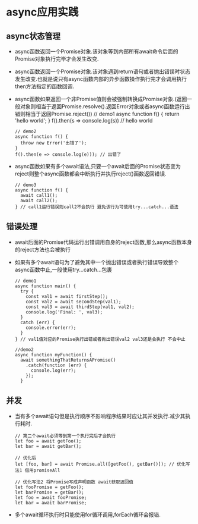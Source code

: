 # async应用实践

## async状态管理

- async函数返回一个Promise对象.该对象等到内部所有await命令后面的Promise对象执行完毕才会发生改变.
- async函数返回一个Promise对象.该对象遇到return语句或者抛出错误时状态发生改变.也就是说只有async函数内部的异步函数操作执行完才会调用执行then方法指定的函数回调.
- async函数如果返回一个非Promise值则会被强制转换成Promise对象.(返回一般对象则相当于返回Promise.resolve().返回Error对象或者async函数运行出错则相当于返回Promise.reject())
      // demo1
      async function f() {
        return 'hello world';
      }
      f().then(s => console.log(s)) // hello world

      // demo2
      async function f() {
        throw new Error('出错了');
      }
      f().then(e => console.log(e))); // 出错了

- async函数如果有多个await语法,只要一个await后面的Promise状态变为reject则整个async函数都会中断执行并执行reject()函数返回错误.

      // demo3
      async function f() {
        await call1();
        await call2();
      } // call1运行错误则call2不会执行 避免该行为可使用try...catch...语法

## 错误处理

- await后面的Promise代码运行出错调用自身的reject函数,那么async函数本身的reject方法也会被执行
- 如果有多个await语句为了避免其中一个抛出错误或者执行错误导致整个async函数中止,一般使用try...catch...包裹

      // demo1
      async function main() {
        try {
          const val1 = await firstStep();
          const val2 = await secondStep(val1);
          const val3 = await thirdStep(val1, val2);
          console.log('Final: ', val3);
        }
        catch (err) {
          console.error(err);
        }
      } // val1值对应的Promise执行出错或者抛出错误val2 val3还是会执行 不会中止
      
      //demo2
      async function myFunction() {
        await somethingThatReturnsAPromise()
          .catch(function (err) {
            console.log(err);
          });
        }

## 并发

- 当有多个await语句但是执行顺序不影响程序结果时应让其并发执行.减少其执行耗时.

      // 第二个await必须等到第一个执行完后才会执行
      let foo = await getFoo();
      let bar = await getBar();

      // 优化后
      let [foo, bar] = await Promise.all([getFoo(), getBar()]); // 优化写法1 借用promiseAll
      
      // 优化写法2 将Promise写成声明函数 await获取返回值
      let fooPromise = getFoo();
      let barPromise = getBar();
      let foo = await fooPromise;
      let bar = await barPromise;

- 多个await循环执行时只能使用for循环调用,forEach循环会报错.